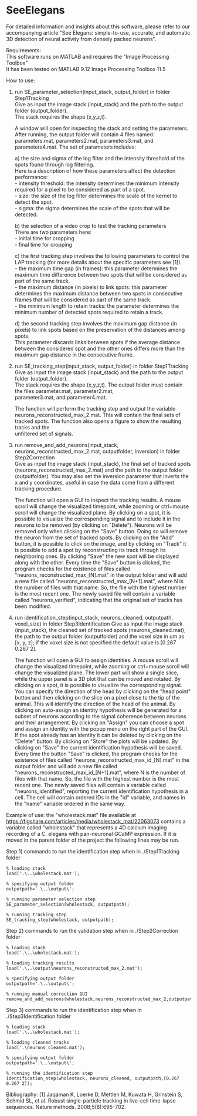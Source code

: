 # SeeElegans  

For detailed information and insights about this software, please refer to our accompanying article "See Elegans: simple-to-use, accurate, and automatic 3D
detection of neural activity from densely packed neurons".

Requirements:  
This software runs on MATLAB and requires the "Image Processing Toolbox"  
It has been tested on MATLAB 9.12 Image Processing Toolbox 11.5  
  
How to use:  
1) run SE_parameter_selection(input_stack, output_folder) in folder Step1Tracking  
   Give as input the image stack (input_stack) and the path to the output folder (output_folder).  
   The stack requires the shape (x,y,z,t).  
  
   A window will open for inspecting the stack and setting the parameters.  
   After running, the output folder will contain 4 files named: parameters.mat, parameters2.mat, parameters3.mat, and parameters4.mat. The set of parameters includes:  
   
	a) the size and sigma of the log filter and the intensity threshold of the spots found through log filtering.  
		Here is a description of how these parameters affect the detection performance:  
			- intensity threshold: the intensity determines the minimum intensity required for a pixel to be considered as part of a spot.  
   			- size: the size of the log filter determines the scale of the kernel to detect the spot.  
   			- sigma: the sigma determines the scale of the spots that will be detected.
   
	b) the selection of a video crop to test the tracking parameters  
		There are two parameters here:  
			- initial time for cropping  
   			- final time for cropping
   
	c) the first tracking step involves the following parameters to control the LAP tracking (for more details about the specific parameters see [1]).  
			- the maximum time gap (in frames): this parameter determines the maximum time difference between two spots that will be considered as part of the same track.  
   			- the maximum distance (in pixels) to link spots:  this parameter determines the maximum distance between two spots in consecutive frames that will be considered as part of the same track.  
   			- the minimum length to retain tracks: the parameter determines the minimum number of detected spots required to retain a track.
   
	d) the second tracking step involves the maximum gap distance (in pixels) to link spots based on the preservation of the distances among spots.  
			This parameter discards links between spots if the average distance between the considered spot and the other ones differs more than the 
                        maximum gap distance in the consecutive frame.  

3) run SE_tracking_step(input_stack, output_folder) in folder Step1Tracking  
   Give as input the image stack (input_stack) and the path to the output folder (output_folder).  
   The stack requires the shape (x,y,z,t). The output folder must contain the files parameter.mat, parameter2.mat,  
   parameter3.mat, and parameter4.mat.  
     
   The function will perform the tracking step and output the variable  
   neurons_reconstructed_max_2.mat. This will contain the final sets of tracked spots. The function also opens a figure to show the resulting tracks and the 	 
   unfiltered set of signals.  
  
4) run remove_and_add_neurons(input_stack, neurons_reconstructed_max_2.mat, outputfolder, inversion)  in folder Step2Correction  
   Give as input the image stack (input_stack), the final set of tracked spots (neurons_reconstructed_max_2.mat) and the path to the output folder (outputfolder). 
   You may also set the inversion parameter that inverts the x and y coordinates, useful in case the data come from a different tracking procedure.  
   
   The function will open a GUI to inspect the tracking results. A mouse scroll will change the visualized timepoint, 
   while zooming or ctrl+mouse scroll will change the visualized plane. By clicking on a spot, it is possible to visualize the 
   corresponding signal and to include it in the neurons to be removed (by clicking on "Delete"). Neurons will be removed only when
   clicking on the "Save" button. Doing so will remove the neuron from the set of tracked spots. By clicking on the "Add" button, it is
   possible to click on the image, and by clicking on "Track" it is possible to add a spot by reconstructing its track through its
   neighboring ones. By clicking "Save" the new spot will be displayed along with the other.
   Every time the "Save" button is clicked, the program checks for the existence of files called 
   "neurons_reconstructed_max_[N].mat" in the output folder and will add a new file called "neurons_reconstructed_max_[N+1].mat",
   where N is the number of files with that name. So, the file with the highest number is the most recent one. The newly saved
   file will contain a variable called "neurons_verified", indicating that the original set of tracks has been modified. 
 
5) run identification_step(input_stack, neurons_cleaned, outputpath, voxel_size) in folder Step3Identification
   Give as input the image stack (input_stack), the cleaned set of tracked spots (neurons_cleaned.mat), the path to the output 
   folder (outputfolder) and the voxel size in um as [x, y, z]; if the voxel size is not specified the default value is 
   [0.267 0.267 2].
   
   The function will open a GUI to assign identities. A mouse scroll will change the visualized timepoint, while zooming or ctrl+mouse
   scroll will change the visualized plane. The lower part will show a single slice, while the upper panel is a 3D plot that can be moved
   and rotated. By clicking on a spot, it is possible to visualize the corresponding signal. You can specify the direction of the head
   by clicking on the "head point" button and then clicking on the slice on a pixel close to the tip of the animal. This will identify the
   direction of the head of the animal. By clicking on auto-assign an identity hypothesis will be generated for a subset of neurons
   according to the signal coherence between neurons and their arrangement. By clicking on "Assign" you can choose a spot and assign
   an identity with the popup menu on the right part of the GUI. If the spot already has an identity it can be deleted by clicking on
   the "Delete" button. By clicking on "Store" the plots will be updated. By clicking on "Save" the current identification hypothesis
   will be saved. Every time the button "Save" is clicked, the program checks for the existence of files called 
   "neurons_reconstructed_max_id_[N].mat" in the output folder and will add a new file called "neurons_reconstructed_max_id_[N+1].mat",
   where N is the number of files with that name. So, the file with the highest number is the most recent one. The newly saved
   files will contain a variable called "neurons_identified", reporting the current identification hypothesis in a cell. The cell will
   contain ordered IDs in the "id" variable, and names in the "name" variable ordered in the same way.
   



Example of use: the "wholestack.mat" file available at https://figshare.com/articles/media/wholestack_mat/22063073 contains a variable
called "wholestack" that represents a 4D calcium imaging recording of a C. elegans with pan-neuronal GCaMP expression. If it is 
moved in the parent folder of the project the following lines may be run.

Step 1) commands to run the identification step when in ./Step1Tracking folder

	% loading stack
	load('.\..\wholestack.mat');

	% specifying output folder
	outputpath='.\..\output\';

	% running parameter selection step
	SE_parameter_selection(wholestack, outputpath);

	% running tracking step
	SE_tracking_step(wholestack, outputpath);


Step 2) commands to run the validation step when in ./Step2Correction folder

	% loading stack
	load('.\..\wholestack.mat');

	% loading tracking results
	load('.\..\output\neurons_reconstructed_max_2.mat');

	% specifying output folder
	outputpath='.\..\output\';

	% running manual correction GUI
	remove_and_add_neurons(wholestack,neurons_reconstructed_max_2,outputpath);



Step 3) commands to run the identification step when in ./Step3Identification folder

	% loading stack
	load('.\..\wholestack.mat');

	% loading cleaned tracks
	load('.\neurons_cleaned.mat');

	% specifying output folder
	outputpath='.\..\output\';

	% running the identification step
	identification_step(wholestack, neurons_cleaned, outputpath,[0.267 0.267 2]);

Bibliography:
[1] Jaqaman K, Loerke D, Mettlen M, Kuwata H, Grinstein S, Schmid SL, et al. Robust single-particle tracking in live-cell time-lapse sequences. Nature methods.
2008;5(8):695–702.
